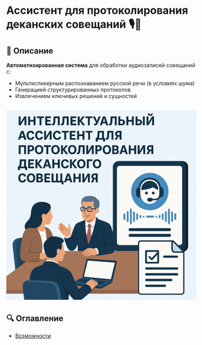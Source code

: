 # Ассистент для протоколирования деканских совещаний 🎙️📝

## 📌 Описание
**Автоматизированная система** для обработки аудиозаписей совещаний с:
- Мультиспикерным распознаванием русской речи (в условиях шума)  
- Генерацией структурированных протоколов  
- Извлечением ключевых решений и сущностей

![Протоколирование](https://github.com/sn0rkmaiden/ai_meeting_notes/blob/main/img.png?raw=true)
------

## 🔍 Оглавление
- [Возможности](#-возможности)
